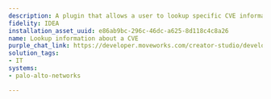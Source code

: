 ```yaml
---
description: A plugin that allows a user to lookup specific CVE information.
fidelity: IDEA
installation_asset_uuid: e86ab9bc-296c-46dc-a625-8d118c4c8a26
name: Lookup information about a CVE
purple_chat_link: https://developer.moveworks.com/creator-studio/developer-tools/purple-chat?conversation=%7B%22startTimestamp%22%3A%2211%3A43+AM%22%2C%22messages%22%3A%5B%7B%22parts%22%3A%5B%7B%22richText%22%3A%22Can+you+give+me+information+on+CVE-2025-0116%3F%22%7D%5D%2C%22role%22%3A%22user%22%7D%2C%7B%22parts%22%3A%5B%7B%22reasoningSteps%22%3A%5B%7B%22richText%22%3A%22%3Cp%3ELooking+up+CVE+details%3C%2Fp%3E%22%2C%22status%22%3A%22success%22%7D%5D%7D%2C%7B%22richText%22%3A%22%3Cp%3EHere+are+the+details+for+CVE-2025-0116%3A%3C%2Fp%3E%22%7D%2C%7B%22richText%22%3A%22%3Col%3E%5Cn++%3Cli%3EDescription%3A+This+is+a+Denial+of+Service+%28DoS%29+vulnerability+in+Palo+Alto+Networks+PAN-+OS+software.+It+causes+the+firewall+to+unexpectedly+reboot+when+processing+a+specially+crafted+LLDP+frame+sent+by+an+unauthenticated+adjacent+attacker.+Repeated+attempts+can+cause+the+firewall+to+enter+maintenance+mode.+This+issue+does+not+apply+to+Cloud+NGFWs+or+Prisma+Access+software.%3C%2Fli%3E%5Cn++%3Cli%3EAffected+Versions%3A%5Cn++++%3Col%3E%5Cn++++++%3Cli%3EPAN-OS%3A+Versions+11.2.0%2C+11.1.0%2C+10.2.0%2C+and+10.1.0+are+affected.%3C%2Fli%3E%5Cn++++++%3Cli%3ECloud+NGFW+and+Prisma+Access%3A+All+versions+are+unaffected.%3C%2Fli%3E%5Cn++++%3C%2Fol%3E%5Cn++%3C%2Fli%3E%5Cn++%3Cli%3EConfigurations%3A+To+be+vulnerable%2C+LLDP+must+be+enabled+in+the+PAN-OS+software+and+on+at+least+one+network+interface.+The+LLDP+profile+associated+with+an+interface+must+have+the+%5C%22Mode%5C%22+configured+to+%5C%22transmit-receive%5C%22+or+%5C%22receive-only%5C%22.%3C%2Fli%3E%5Cn++%3Cli%3ESolutions%3A%5Cn++++%3Col%3E%5Cn++++++%3Cli%3EUpgrade+to+the+following+versions+to+mitigate+the+issue%3A%5Cn++++++++%3Col%3E%5Cn++++++++++%3Cli%3EPAN-OS+11.2%3A+Upgrade+to+11.2.5+or+later.%3C%2Fli%3E%5Cn++++++++++%3Cli%3EPAN-OS+11.1%3A+Upgrade+to+11.1.8+or+later.%3C%2Fli%3E%5Cn++++++++++%3Cli%3EPAN-OS+10.2%3A+Upgrade+to+10.2.14+or+later.%3C%2Fli%3E%5Cn++++++++++%3Cli%3EPAN-OS+10.1%3A+Upgrade+to+10.1.14-h11+or+later.%3C%2Fli%3E%5Cn++++++++%3C%2Fol%3E%5Cn++++++%3C%2Fli%3E%5Cn++++%3C%2Fol%3E%5Cn++%3C%2Fli%3E%5Cn++%3Cli%3EWorkarounds%3A%5Cn++++%3Col%3E%5Cn++++++%3Cli%3EOption+1%3A+Disable+LLDP+if+not+in+use.%3C%2Fli%3E%5Cn++++++%3Cli%3EOption+2%3A+Disable+LLDP+for+network+interfaces.%3C%2Fli%3E%5Cn++++++%3Cli%3EOption+3%3A+Set+LLDP+mode+to+%5C%22transmit-only%5C%22+if+used+only+for+advertising+information.%3C%2Fli%3E%5Cn++++%3C%2Fol%3E%5Cn++%3C%2Fli%3E%5Cn++%3Cli%3EExploits%3A+Palo+Alto+Networks+is+not+aware+of+any+malicious+exploitation+of+this+issue.%3C%2Fli%3E%5Cn++%3Cli%3EImpact%3A+The+vulnerability+is+classified+under+CAPEC-153+Input+Data+Manipulation.%3C%2Fli%3E%5Cn++%3Cli%3EMetrics%3A+The+CVSS+score+is+6.8%2C+indicating+a+medium+severity+level.%3C%2Fli%3E%5Cn%3C%2Fol%3E%5Cn%3Cp%3E%3Cbr%3E%5CnFor+more+detailed+information%2C+you+can+access+the+Palo+Alto+Networks+security+advisory.%3C%2Fp%3E%22%7D%5D%2C%22role%22%3A%22assistant%22%7D%5D%7D
solution_tags:
- IT
systems:
- palo-alto-networks

---
```

